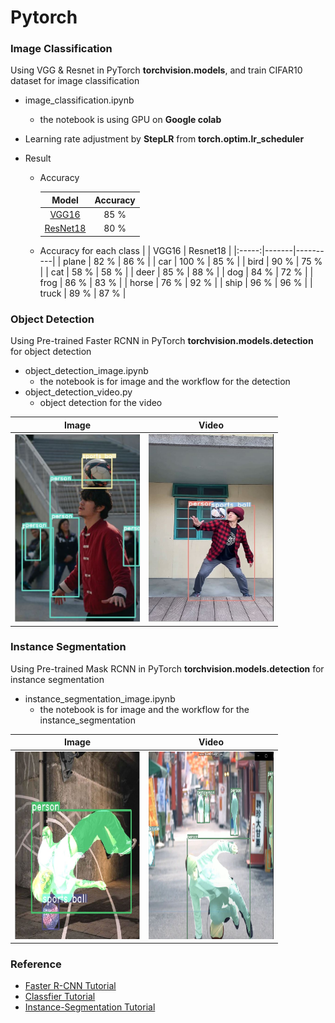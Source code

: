 # Pytorch

### Image Classification

Using VGG & Resnet in PyTorch <b>torchvision.models</b>, and train CIFAR10 dataset for image classification


- image_classification.ipynb
    - the notebook is using GPU on <b>Google colab</b>

- Learning rate adjustment by <b>StepLR</b> from <b>torch.optim.lr_scheduler</b>


 
- Result
    - Accuracy

        |   Model  | Accuracy |
        |:--------:|:--------:|
        |   [VGG16](https://arxiv.org/abs/1409.1556)  |  85 %       |
        | [ResNet18](https://arxiv.org/abs/1512.03385)  |    80 %      |
    - Accuracy for each class
        |       | VGG16 | Resnet18 |
        |:-----:|-------|----------|
        | plane |  82 % | 86 %     |
        |  car  | 100 % | 85 %    |
        |  bird |    90 %   | 75 %  |
        |  cat  |    58 %   | 58 %  |
        |  deer |    85 %    | 88 %  |
        |  dog  |   84 %    | 72 %  |
        |  frog |   86 %    | 83 %  |
        | horse |    76 %   | 92 %  |
        | ship  |     96 %   | 96 %  |
        | truck  |    89 %  | 87 %  |

### Object Detection

Using Pre-trained Faster RCNN in PyTorch <b>torchvision.models.detection</b> for object detection

- object_detection_image.ipynb
    - the notebook is for image and the workflow for the detection 
- object_detection_video.py
    - object detection for the video
 
| Image | Video |
|:-----:|:-----:|
|   <img src="https://github.com/Silence1995/Pytorch/blob/master/figure/object_detection.JPG" width="200" height="300" />    | [<img src="https://github.com/Silence1995/Pytorch/blob/master/figure/object_detection_video.JPG"  width="200" height="300" >](https://drive.google.com/open?id=1_jY_eLx5o5wkypJac8GXYjyraJVIdFd_)|

### Instance Segmentation

Using Pre-trained Mask RCNN in PyTorch <b>torchvision.models.detection</b> for instance segmentation
- instance_segmentation_image.ipynb
    - the notebook is for image and the workflow for the instance_segmentation

| Image | Video |
|:-----:|:-----:|
|  <img src="https://github.com/Silence1995/Pytorch/blob/master/figure/instance_segmentation.JPG" width="200" height="300" /> |[<img src="https://github.com/Silence1995/Pytorch/blob/master/figure/instance_segmentation_video.JPG"  width="200" height="300" >](https://drive.google.com/open?id=1SeIvhCkkf8fnAm5DcgPfDfwGRFYzOOMz)       |

### Reference
- [Faster R-CNN Tutorial](https://zhuanlan.zhihu.com/p/93829453)
- [Classfier Tutorial](https://pytorch.org/tutorials/beginner/blitz/cifar10_tutorial.html)
- [Instance-Segmentation Tutorial](https://www.learnopencv.com/mask-r-cnn-instance-segmentation-with-pytorch/)
